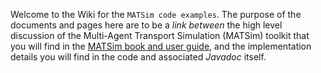 Welcome to the Wiki for the `MATSim code examples`. The purpose of the documents and pages here are to be a _link between_ the high level discussion of the Multi-Agent Transport Simulation (MATSim) toolkit that you will find in the [MATSim book and user guide](https://matsim.org/content/matsim-book-and-users-guide), and the implementation details you will find in the code and associated _Javadoc_ itself.